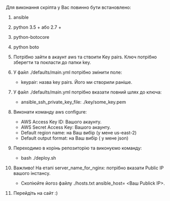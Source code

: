 Для виконання скріпта у Вас повинно бути встановлено:
1. ansible
2. python 3.5 + або 2.7 +
3. python-botocore
4. python boto
5. Потрібно зайти в акаунт aws та ствоити Key pairs. Ключ потрібно зберегти та покласти до папки key.
6. У файл ./defaults/main.yml потрібно змінити поле:
    - keypair: назва key pairs. Його ми створили раніше.
7. У файл ./defaults/main.yml потрібно вказати повний шлях до ключа:
    - ansible_ssh_private_key_file: ./key/some_key.pem
8. Виконати команду aws configure:
    - AWS Access Key ID: Вашого акаунту.
    - AWS Secret Access Key: Вашого акаунту.
    - Default region name: на Ваш вибір (у мене us-east-2)
    - Default output format: на Ваш вибір ( у мене json)

9. Переходимо в корінь репозиторію та виконуємо команду:
    - bash ./deploy.sh 
10. Важливо! На етапі server_name_for_nginx: потрібно вказати Public IP вашого інстансу.
    - Скопіюйте йогоз файлу ./hosts.txt ansible_host= <Ваш Publick IP>.
11. Перейдіть на сайт :)
